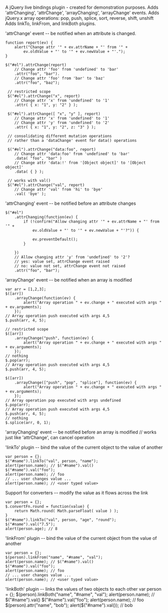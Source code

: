 A jQuery live bindings plugin - created for demonstration purposes.
Adds 'attrChanging', 'attrChange', 'arrayChanging', 'arrayChange' events.
Adds jQuery.x array operations: pop, push, splice, sort, reverse, shift, unshift
Adds linkTo, linkFrom, and linkBoth plugins.

'attrChange' event -- be notified when an attribute is changed.

    function report(ev) {
        alert("Change attr '" + ev.attrName + "' from '" +
            ev.oldValue + "' to '" + ev.newValue + "'.");
    }
    
    $("#el").attrChange(report)
        // Change attr 'foo' from 'undefined' to 'bar'
        .attr("foo", "bar").
        // Change attr 'foo' from 'bar' to 'baz'
        .attr("foo", "baz");
        
     // restricted scope
     $("#el").attrChange("x", report)
        // Change attr 'x' from 'undefined' to '1'
        .attr( { x: "1", y: "2" } );
        
     $("#el").attrChange([ "x", "y" ], report)
        // Change attr 'x' from 'undefined' to '1'
        // Change attr 'y' from 'undefined' to '2'
        .attr( { x: "1", y: "2", z: "3" } );
       
     // consolidating different mutation operations
     // rather than a 'dataChange' event for data() operations
     
     $("#el").attrChange("data:foo", report)
        // Change attr 'data:foo' from 'undefined' to 'bar'
        .data( "foo", "bar" )
        // Change attr 'data:!' from '[Object object]' to '[Object object]'
        .data( { } );

     // works with val()
     $("#el").attrChange("val", report)
        // Change attr 'val' from 'hi' to 'bye'
        .val( 'bye' );

'attrChanging' event -- be notified before an attribute changes

    $("#el")
        .attrChanging(function(ev) {
            if (!confirm("Allow changing attr '" + ev.attrName + "' from '" +
                ev.oldValue + "' to '" + ev.newValue + "'?")) {
                
                ev.preventDefault();
            }
            
        })
        // Allow changing attr 'y' from 'undefined' to '2'?
        // yes: value set, attrChange event raised
        // no: value not set, attrChange event not raised
        .attr("foo", "bar");
        
'arrayChange' event -- be notified when an array is modified

    var arr = [1,2,3];
    $([arr])
        .arrayChange(function(ev) {
            alert("Array operation " + ev.change + " executed with args " + ev.arguments);
        });
    // Array operation push executed with args 4,5
    $.push(arr, 4, 5);
    
    // restricted scope
    $([arr])
        .arrayChange("push", function(ev) {
            alert("Array operation " + ev.change + " executed with args " + ev.arguments);
        });
    // nothing
    $.pop(arr);
    // Array operation push executed with args 4,5
    $.push(arr, 4, 5);
    
    $([arr])
        .arrayChange(["push", "pop", "splice"], function(ev) {
            alert("Array operation " + ev.change + " executed with args " + ev.arguments);
        });
    // Array operation pop executed with args undefined
    $.pop(arr);
    // Array operation push executed with args 4,5
    $.push(arr, 4, 5);
    // nothing
    $.splice(arr, 0, 1);
    
'arrayChanging' event -- be notified before an array is modified
    // works just like 'attrChange', can cancel operation
    
'linkTo' plugin -- bind the value of the current object to the value of another

    var person = {};
    $("#name").linkTo("val", person, "name");
    alert(person.name); // $("#name").val()
    $("#name").val("foo");
    alert(person.name); // foo
    // ... user changes value ...
    alert(person.name); // <user typed value>
 
Support for converters -- modify the value as it flows across the link

    var person = {};
    $.convertFn.round = function(value) {
        return Math.round( Math.parseFloat( value ) );
    }
    $("#name").linkTo("val", person, "age", "round");
    $("#name").val("7.5");
    alert(person.age); // 8
    
'linkFrom' plugin -- bind the value of the current object from the value of another

    var person = {};
    $(person).linkFrom("name", "#name", "val");
    alert(person.name); // $("#name").val()
    $("#name").val("foo");
    alert(person.name); // foo
    // ... user changes value ...
    alert(person.name); // <user typed value>

'linkBoth' plugin -- links the values of two objects to each other
    var person = {};
    $(person).linkBoth("name", "#name", "val");
    alert(person.name); // $("#name").val()
    $("#name").val("foo");
    alert(person.name); // foo
    $(person).attr("name", "bob");
    alert($("#name").val()); // bob

